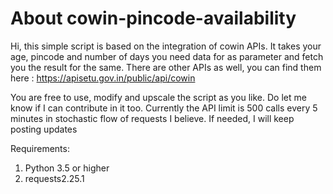 # About cowin-pincode-availability
Hi, this simple script is based on the integration of cowin APIs. It takes your age, pincode and number of days you need data for as parameter and fetch you the result for the same. 
There are other APIs as well, you can find them here : https://apisetu.gov.in/public/api/cowin

You are free to use, modify and upscale the script as you like. Do let me know if I can contribute in it too. 
Currently the API limit is 500 calls every 5 minutes in stochastic flow of requests I believe. If needed, I will keep posting updates 

Requirements: 
1. Python 3.5 or higher 
2. requests2.25.1
